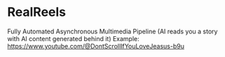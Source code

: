 # RealReels
Fully Automated Asynchronous Multimedia Pipeline (AI reads you a story with AI content generated behind it)
Example: https://www.youtube.com/@DontScrollIfYouLoveJeasus-b9u
